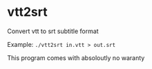 vtt2srt
=======

Convert vtt to srt subtitle format

Example:
<code>./vtt2srt in.vtt > out.srt</code>

This program comes with absoloutly no waranty
